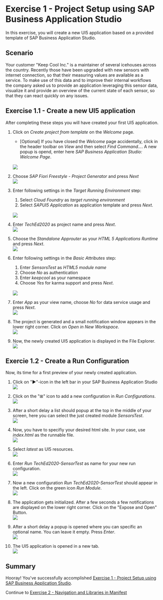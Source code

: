 # Exercise 1 - Project Setup using SAP Business Application Studio

In this exercise, you will create a new UI5 application based on a provided template of SAP Business Application Studio.

## Scenario
Your customer "Keep Cool Inc." is a maintainer of several icehouses across the country. Recently those have been upgraded with new sensors with internet connection, so that their measuring values are available as a service. To make use of this data and to improve their internal workflows the company asked us to provide an application leveraging this sensor data, visualize it and provide an overview of the current state of each sensor, so that they can react quickly on any issues.

## Exercise 1.1 - Create a new UI5 application

After completing these steps you will have created your first UI5 application.

1. Click on *Create project from template* on the *Welcome* page.
    * [Optional] If you have closed the *Welcome* page accidentally, click in the header toolbar on *View* and then select *Find Command...*. A new popup is opend, enter here *SAP Business Application Studio: Welcome Page*.</ul>
<br>![](images/01_01_0010.png)

2. Choose *SAP Fiori Freestyle - Project Generator* and press *Next*
<br>![](images/01_01_0020.png)

3. Enter following settings in the *Target Running Environment* step: 
    1. Select *Cloud Foundry* as *target running environment*
    2. Select *SAPUI5 Application* as application template and press *Next*.</ol>
<br>![](images/01_01_0030.png)<ol>

4. Enter *TechEd2020* as project name and press *Next*.
<br>![](images/01_01_0040.png)

5. Choose the *Standalone Approuter* as your *HTML 5 Applications Runtime* and press *Next*.
<br>![](images/01_01_0050.png)

6. Enter following settings in the *Basic Attributes* step:
    1. Enter *SensorsTest* as *HTML5 module name* 
    2. Choose *No* as authentication
    3. Enter *keepcool* as your namespace
    4. Choose *Yes* for karma support and press *Next*.</ol>
<br>![](images/01_01_0060.png)<ol>

7. Enter *App* as your view name, choose *No* for data service usage and press *Next*.
<br>![](images/01_01_0070.png)

8. The project is generated and a small notification window appears in the lower right corner. Click on *Open in New Workspace*.
<br>![](images/01_01_0080.png)

9. Now, the newly created UI5 application is displayed in the File Explorer.
<br>![](images/01_01_0090.png)

## Exercie 1.2 - Create a Run Configuration
Now, its time for a first preview of your newly created application.

1. Click on "&#9654;"-icon in the left bar in your SAP Business Application Studio
<br>![](images/01_02_0010.png)

2. Click on the "&plusb;" icon to add a new configuration in *Run Configurations*.
<br>![](images/01_02_0020.png)

3. After a short delay a list should popup at the top in the middle of your screen, here you can select the just created module *SensorsTest*.
<br>![](images/01_02_0030.png)

4. Now, you have to specifiy your desired html site. In your case, use *index.html* as the runnable file.
<br>![](images/01_02_0040.png)

5. Select *latest* as UI5 resources.
<br>![](images/01_02_0050.png)

6. Enter *Run TechEd2020-SensorTest* as name for your new run configuration.
<br>![](images/01_02_0060.png)

7. Now a new configuration *Run TechEd2020-SensorTest* should appear in the left. Click on the green icon *Run Module*.
<br>![](images/01_02_0070.png)

8. The application gets initialized. After a few seconds a few notifications are displayed on the lower right corner. Click on the "Expose and Open" Button.
<br>![](images/01_02_0080.png)

9. After a short delay a popup is opened where you can specific an optional name. You can leave it empty. Press *Enter*.
<br>![](images/01_02_0090.png)

10. The UI5 application is opened in a new tab.
<br>![](images/01_02_0100.png)

## Summary
Hooray! You've successfully accomplished [Exercise 1 - Project Setup using SAP Business Application Studio](#exercise-1---project-setup-using-sap-business-applicationsstudio).

Continue to [Exercise 2 - Navigation and Libraries in Manifest](../ex2/README.md)


